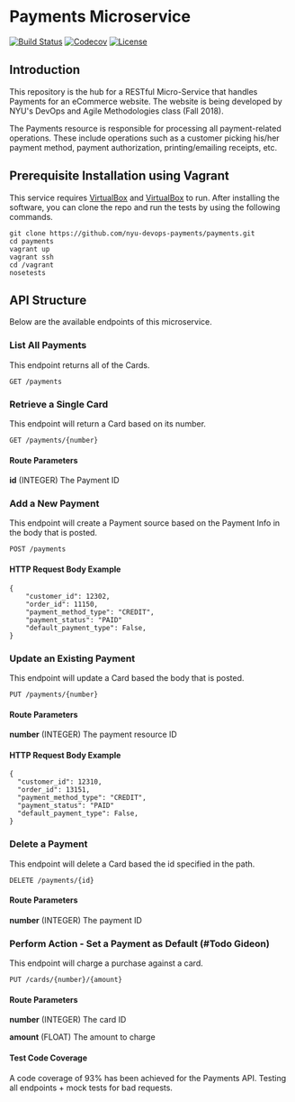 # Payments Microservice

[![Build Status](https://travis-ci.org/nyu-devops-payments/payments.svg?branch=master)](https://travis-ci.org/nyu-devops-payments/payments)
[![Codecov](https://codecov.io/gh/nyu-devops-payments/payments/branch/master/graph/badge.svg)](https://codecov.io/gh/nyu-devops-payments/payments/branch/master/graph/badge.svg)
[![License](https://img.shields.io/badge/License-Apache%202.0-blue.svg)](https://opensource.org/licenses/Apache-2.0)

## Introduction

This repository is the hub for a RESTful Micro-Service that handles Payments for an eCommerce website.
The website is being developed by NYU's DevOps and Agile Methodologies class (Fall 2018).

The Payments resource is responsible for processing all payment-related operations. These include operations such as a customer picking his/her payment method, payment authorization, printing/emailing receipts, etc.

## Prerequisite Installation using Vagrant

This service requires [VirtualBox](https://www.virtualbox.org/) and [VirtualBox](https://www.virtualbox.org/) to run. After installing the software, you can clone the repo and run the tests by using the following commands.

    git clone https://github.com/nyu-devops-payments/payments.git
    cd payments
    vagrant up
    vagrant ssh
    cd /vagrant
    nosetests


## API Structure

Below are the available endpoints of this microservice.

### List All Payments
This endpoint returns all of the Cards.

    GET /payments

### Retrieve a Single Card
This endpoint will return a Card based on its number.

    GET /payments/{number}

#### Route Parameters

**id** (INTEGER) The Payment ID

### Add a New Payment
This endpoint will create a Payment source based on the Payment Info in the body that is posted.

    POST /payments

#### HTTP Request Body Example
    {
        "customer_id": 12302,
        "order_id": 11150,
        "payment_method_type": "CREDIT",
        "payment_status": "PAID"
        "default_payment_type": False,
    }


### Update an Existing Payment
This endpoint will update a Card based the body that is posted.

    PUT /payments/{number}

#### Route Parameters

**number** (INTEGER) The payment resource ID

#### HTTP Request Body Example

    {
      "customer_id": 12310,
      "order_id": 13151,
      "payment_method_type": "CREDIT",
      "payment_status": "PAID"
      "default_payment_type": False,
    }

### Delete a Payment 
This endpoint will delete a Card based the id specified in the path.

    DELETE /payments/{id}

#### Route Parameters

**number** (INTEGER) The payment ID


### Perform Action - Set a Payment as Default  (#Todo Gideon)
This endpoint will charge a purchase against a card.

    PUT /cards/{number}/{amount}

#### Route Parameters

**number** (INTEGER) The card ID

**amount** (FLOAT) The amount to charge


#### Test Code Coverage
A code coverage of 93% has been achieved for the Payments API. Testing all endpoints + mock tests for bad requests.
